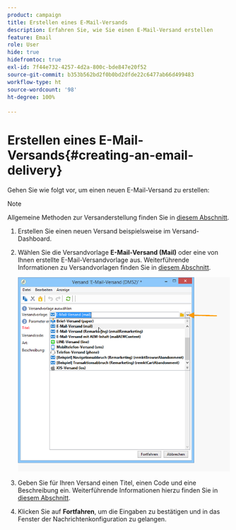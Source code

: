 ```yaml
---
product: campaign
title: Erstellen eines E-Mail-Versands
description: Erfahren Sie, wie Sie einen E-Mail-Versand erstellen
feature: Email
role: User
hide: true
hidefromtoc: true
exl-id: 7f44e732-4257-4d2a-800c-bde847e20f52
source-git-commit: b353b562bd2f0b0bd2dfde22c6477ab66d499483
workflow-type: ht
source-wordcount: '98'
ht-degree: 100%

---
```


# Erstellen eines E-Mail-Versands{#creating-an-email-delivery}

Gehen Sie wie folgt vor, um einen neuen E-Mail-Versand zu erstellen:

>[!NOTE]
>
>Allgemeine Methoden zur Versanderstellung finden Sie in [diesem Abschnitt](steps-about-delivery-creation-steps.md).

1. Erstellen Sie einen neuen Versand beispielsweise im Versand-Dashboard.
1. Wählen Sie die Versandvorlage **E-Mail-Versand (Mail)** oder eine von Ihnen erstellte E-Mail-Versandvorlage aus. Weiterführende Informationen zu Versandvorlagen finden Sie in [diesem Abschnitt](about-templates.md).

   ![](assets/s_ncs_user_wizard_email01_1.png)

1. Geben Sie für Ihren Versand einen Titel, einen Code und eine Beschreibung ein. Weiterführende Informationen hierzu finden Sie in [diesem Abschnitt](steps-create-and-identify-the-delivery.md#identifying-the-delivery).
1. Klicken Sie auf **Fortfahren**, um die Eingaben zu bestätigen und in das Fenster der Nachrichtenkonfiguration zu gelangen.
